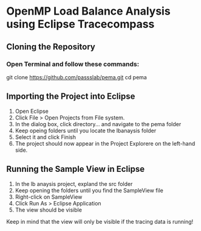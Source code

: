 # OpenMP Load Balance Analysis using Eclipse Tracecompass
## Cloning the Repository
### Open Terminal and follow these commands:

git clone https://github.com/passslab/pema.git
cd pema

## Importing the Project into Eclipse
1. Open Eclipse
2. Click File > Open Projects from File system.
3. In the dialog box, click directory... and navigate to the pema folder
4. Keep opeing folders until you locate the lbanaysis folder
5. Select it and click Finish
6. The project should now appear in the Project Explorere on the left-hand side.

## Running the Sample View in Eclipse
1. In the lb anaysis project, expland the src folder
2. Keep opening the folders until you find the SampleView file
3. Right-click on SampleView
4. Click Run As > Eclipse Application
5. The view should be visible 


Keep in mind that the view will only be visible if the tracing data is running!
